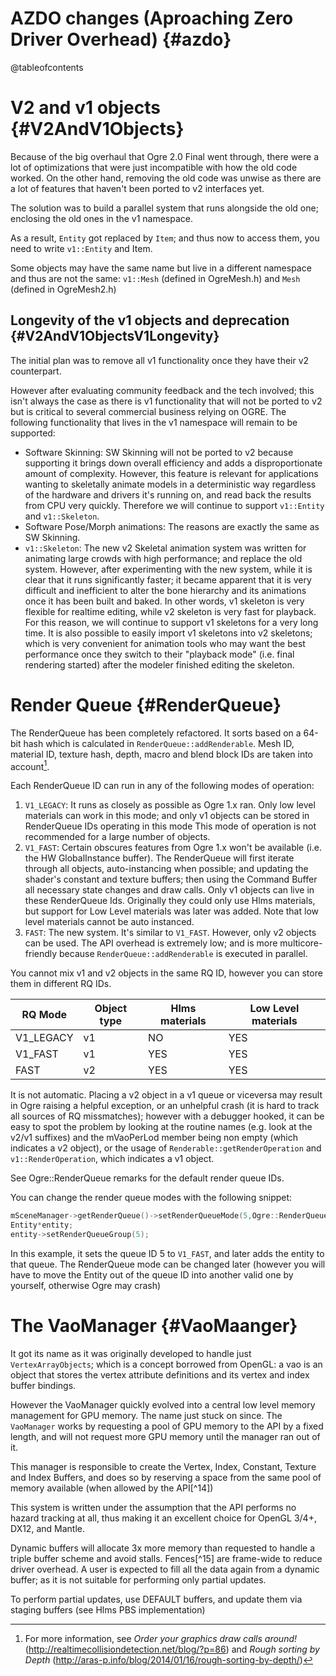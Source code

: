 
AZDO changes (Aproaching Zero Driver Overhead) {#azdo}
==============================================

@tableofcontents

# V2 and v1 objects {#V2AndV1Objects}

Because of the big overhaul that Ogre 2.0 Final went through, there were
a lot of optimizations that were just incompatible with how the old code
worked. On the other hand, removing the old code was unwise as there are
a lot of features that haven't been ported to v2 interfaces yet.

The solution was to build a parallel system that runs alongside the old
one; enclosing the old ones in the v1 namespace.

As a result, `Entity` got replaced by `Item`; and thus now to access
them, you need to write `v1::Entity` and Item.

Some objects may have the same name but live in a different namespace
and thus are not the same: `v1::Mesh` (defined in OgreMesh.h) and `Mesh`
(defined in OgreMesh2.h)

## Longevity of the v1 objects and deprecation {#V2AndV1ObjectsV1Longevity}

The initial plan was to remove all v1 functionality once they have their
v2 counterpart.

However after evaluating community feedback and the tech involved; this
isn't always the case as there is v1 functionality that will not be
ported to v2 but is critical to several commercial business relying on
OGRE. The following functionality that lives in the v1 namespace will
remain to be supported:

-   Software Skinning: SW Skinning will not be ported to v2 because
    supporting it brings down overall efficiency and adds a
    disproportionate amount of complexity. However, this feature is
    relevant for applications wanting to skeletally animate models in a
    deterministic way regardless of the hardware and drivers it's
    running on, and read back the results from CPU very quickly.
    Therefore we will continue to support `v1::Entity` and `v1::Skeleton`.
-   Software Pose/Morph animations: The reasons are exactly the same as
    SW Skinning.
-   `v1::Skeleton`: The new v2 Skeletal animation system was written for
    animating large crowds with high performance; and replace the old
    system. However, after experimenting with the new system, while it
    is clear that it runs significantly faster; it became apparent that
    it is very difficult and inefficient to alter the bone hierarchy and
    its animations once it has been built and baked. In other words, v1
    skeleton is very flexible for realtime editing, while v2 skeleton is
    very fast for playback. For this reason, we will continue to support
    v1 skeletons for a very long time. It is also possible to easily
    import v1 skeletons into v2 skeletons; which is very convenient for
    animation tools who may want the best performance once they switch
    to their "playback mode" (i.e. final rendering started) after the
    modeler finished editing the skeleton.

# Render Queue {#RenderQueue}

The RenderQueue has been completely refactored. It sorts based on a
64-bit hash which is calculated in `RenderQueue::addRenderable`. Mesh ID,
material ID, texture hash, depth, macro and blend block IDs are taken
into account[^13].

Each RenderQueue ID can run in any of the following modes of operation:

1.  `V1_LEGACY`: It runs as closely as possible as Ogre 1.x ran. Only low
    level materials can work in this mode; and only v1 objects can be
    stored in RenderQueue IDs operating in this mode
    This mode of operation is not recommended for a large number of objects.
2.  `V1_FAST`: Certain obscures features from Ogre 1.x won't be available
    (i.e. the HW GlobalInstance buffer). The RenderQueue will first
    iterate through all objects, auto-instancing when possible; and
    updating the shader's constant and texture buffers; then using the
    Command Buffer all necessary state changes and draw calls. Only v1
    objects can live in these RenderQueue Ids. Originally they could
    only use Hlms materials, but support for Low Level materials
    was later was added. Note that low level materials cannot be auto
    instanced.
3.  `FAST`: The new system. It's similar to `V1_FAST`. However, only v2
    objects can be used.
    The API overhead is extremely low; and is more multicore-friendly
    because `RenderQueue::addRenderable` is executed in parallel.

You cannot mix v1 and v2 objects in the same RQ ID, however you can
store them in different RQ IDs.

RQ Mode    | Object type | Hlms materials | Low Level materials
-----------|-------------|----------------|----------------------
V1\_LEGACY | v1          | NO             | YES
V1\_FAST   | v1          | YES            | YES
FAST       | v2          | YES            | YES

It is not automatic. Placing a v2 object in a v1 queue or viceversa may
result in Ogre raising a helpful exception, or an unhelpful crash (it is
hard to track all sources of RQ missmatches); however with a debugger
hooked, it can be easy to spot the problem by looking at the routine
names (e.g. look at the v2/v1 suffixes) and the mVaoPerLod member being
non empty (which indicates a v2 object), or the usage of
`Renderable::getRenderOperation` and `v1::RenderOperation`, which
indicates a v1 object.

See Ogre::RenderQueue remarks for the default render queue IDs.

You can change the render queue modes with the following snippet:

```cpp
mSceneManager->getRenderQueue()->setRenderQueueMode(5,Ogre::RenderQueue::Modes::V1_FAST);
Entity*entity;
entity->setRenderQueueGroup(5);	 
```

In this example, it sets the queue ID 5 to `V1_FAST`, and later adds the
entity to that queue. The RenderQueue mode can be changed later (however
you will have to move the Entity out of the queue ID into another valid
one by yourself, otherwise Ogre may crash)

# The VaoManager {#VaoMaanger}

It got its name as it was originally developed to handle just
`VertexArrayObjects`; which is a concept borrowed from OpenGL: a vao is an
object that stores the vertex attribute definitions and its vertex and
index buffer bindings.

However the VaoManager quickly evolved into a central low level memory
management for GPU memory. The name just stuck on since. The `VaoManager`
works by requesting a pool of GPU memory to the API by a fixed length,
and will not request more GPU memory until the manager ran out of it.

This manager is responsible to create the Vertex, Index, Constant,
Texture and Index Buffers, and does so by reserving a space from the
same pool of memory available (when allowed by the API[^14])

This system is written under the assumption that the API performs no
hazard tracking at all, thus making it an excellent choice for OpenGL
3/4+, DX12, and Mantle.

Dynamic buffers will allocate 3x more memory than requested to handle a
triple buffer scheme and avoid stalls. Fences[^15] are frame-wide to
reduce driver overhead. A user is expected to fill all the data again
from a dynamic buffer; as it is not suitable for performing only partial
updates.

To perform partial updates, use DEFAULT buffers, and update them via
staging buffers (see Hlms PBS implementation)

[^13]: For more information, see *Order your graphics draw calls
    around!* (<http://realtimecollisiondetection.net/blog/?p=86>) and
    *Rough sorting by Depth*
    (<http://aras-p.info/blog/2014/01/16/rough-sorting-by-depth/>)
